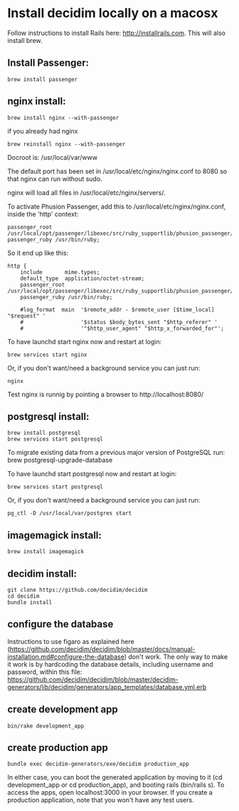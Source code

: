 # Install decidim locally on a macosx

Follow instructions to install Rails here: http://installrails.com. This will also install brew.

## Install Passenger:
```
brew install passenger
```

## nginx install:
```
brew install nginx --with-passenger
```
if you already had nginx
```
brew reinstall nginx --with-passenger
```

Docroot is: /usr/local/var/www

The default port has been set in /usr/local/etc/nginx/nginx.conf to 8080 so that
nginx can run without sudo.

nginx will load all files in /usr/local/etc/nginx/servers/.

To activate Phusion Passenger, add this to /usr/local/etc/nginx/nginx.conf, inside the 'http' context:
```
passenger_root /usr/local/opt/passenger/libexec/src/ruby_supportlib/phusion_passenger/locations.ini;
passenger_ruby /usr/bin/ruby;
```
So it end up like this:
```
http {
    include       mime.types;
    default_type  application/octet-stream;
    passenger_root /usr/local/opt/passenger/libexec/src/ruby_supportlib/phusion_passenger/locations.ini;
    passenger_ruby /usr/bin/ruby;

    #log_format  main  '$remote_addr - $remote_user [$time_local] "$request" '
    #                  '$status $body_bytes_sent "$http_referer" '
    #                  '"$http_user_agent" "$http_x_forwarded_for"';
```

To have launchd start nginx now and restart at login:
  ```
brew services start nginx
```
Or, if you don't want/need a background service you can just run:
```
nginx
```

Test nginx is runnig by pointing a browser to http://localhost:8080/

## postgresql install:
```
brew install postgresql
brew services start postgresql
```

To migrate existing data from a previous major version of PostgreSQL run:
  brew postgresql-upgrade-database

To have launchd start postgresql now and restart at login:
```
brew services start postgresql
```

Or, if you don't want/need a background service you can just run:
```
pg_ctl -D /usr/local/var/postgres start
```


## imagemagick install:
```
brew install imagemagick
```


## decidim install:
```
git clone https://github.com/decidim/decidim
cd decidim
bundle install
```

## configure the database
Instructions to use figaro as explained here (https://github.com/decidim/decidim/blob/master/docs/manual-installation.md#configure-the-database) don't work. The only way to make it work is by hardcoding the database details, including username and password, within this file: https://github.com/decidim/decidim/blob/master/decidim-generators/lib/decidim/generators/app_templates/database.yml.erb


## create development app
```
bin/rake development_app
```

## create production app
```
bundle exec decidim-generators/exe/decidim production_app
```

In either case, you can boot the generated application by moving to it (cd development_app or cd production_app), and booting rails (bin/rails s). To access the apps, open localhost:3000 in your browser. If you create a production application, note that you won't have any test users.

